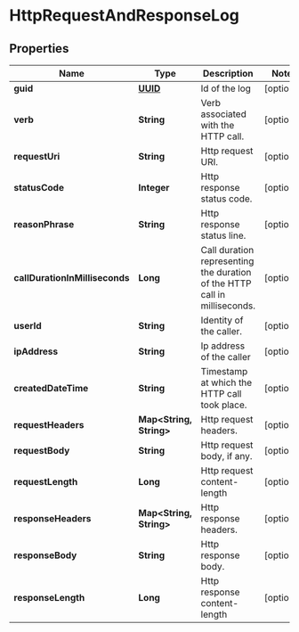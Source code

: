 
# HttpRequestAndResponseLog

## Properties
Name | Type | Description | Notes
------------ | ------------- | ------------- | -------------
**guid** | [**UUID**](UUID.md) | Id of the log |  [optional]
**verb** | **String** | Verb associated with the HTTP call. |  [optional]
**requestUri** | **String** | Http request URI. |  [optional]
**statusCode** | **Integer** | Http response status code. |  [optional]
**reasonPhrase** | **String** | Http response status line. |  [optional]
**callDurationInMilliseconds** | **Long** | Call duration representing the duration of the HTTP call in milliseconds. |  [optional]
**userId** | **String** | Identity of the caller. |  [optional]
**ipAddress** | **String** | Ip address of the caller |  [optional]
**createdDateTime** | **String** | Timestamp at which the HTTP call took place. |  [optional]
**requestHeaders** | **Map&lt;String, String&gt;** | Http request headers. |  [optional]
**requestBody** | **String** | Http request body, if any. |  [optional]
**requestLength** | **Long** | Http request content-length |  [optional]
**responseHeaders** | **Map&lt;String, String&gt;** | Http response headers. |  [optional]
**responseBody** | **String** | Http response body. |  [optional]
**responseLength** | **Long** | Http response content-length |  [optional]



